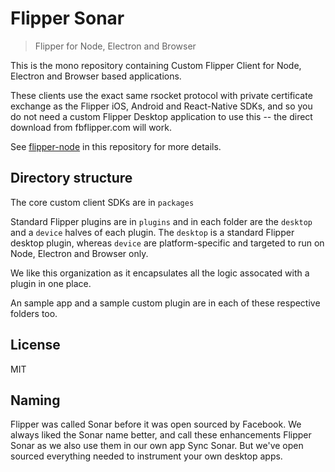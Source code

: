# Flipper Sonar
> Flipper for Node, Electron and Browser

This is the mono repository containing Custom Flipper Client for Node, Electron and Browser based applications.

These clients use the exact same rsocket protocol with private certificate exchange as the Flipper iOS, Android and React-Native SDKs, and so you do not need a custom Flipper Desktop application to use this -- the direct download from fbflipper.com will work.

See [flipper-node](./packages/flipper-node/README.md) in this repository for more details.

## Directory structure

The core custom client SDKs are in `packages`

Standard Flipper plugins are in `plugins` and in each folder are the `desktop` and a `device` halves of each plugin.  The `desktop` is a standard Flipper desktop plugin, whereas `device` are platform-specific and targeted to run on Node, Electron and Browser only.   

We like this organization as it encapsulates all the logic assocated with a plugin in one place.

An sample app and a sample custom plugin are in each of these respective folders too.

## License

MIT


## Naming

Flipper was called Sonar before it was open sourced by Facebook.   We always liked the Sonar name better, and call these enhancements Flipper Sonar as we also use them in our own app Sync Sonar.   But we've open sourced everything needed to instrument your own desktop apps.